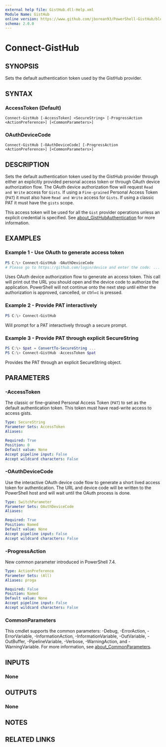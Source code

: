 ```yaml
---
external help file: GistHub.dll-Help.xml
Module Name: GistHub
online version: https://www.github.com/jborean93/PowerShell-GistHub/blob/main/docs/en-US/Connect-GistHub.md
schema: 2.0.0
---
```


# Connect-GistHub

## SYNOPSIS
Sets the default authentication token used by the GistHub provider.

## SYNTAX

### AccessToken (Default)
```
Connect-GistHub [-AccessToken] <SecureString> [-ProgressAction <ActionPreference>] [<CommonParameters>]
```

### OAuthDeviceCode
```
Connect-GistHub [-OAuthDeviceCode] [-ProgressAction <ActionPreference>] [<CommonParameters>]
```

## DESCRIPTION
Sets the default authentication token used by the GistHub provider through either an explicitly provided personal access token or through OAuth device authorization flow.
The OAuth device authorization flow will request `Read and Write` access for `Gists`.
If using a `Fine-grained` Personal Access Token (`PAT`) it must also have `Read and Write` access for `Gists`.
If using a classic PAT it must have the `gists` scope.

This access token will be used for all the `Gist` provider operations unless an explicit credential is specified.
See [about_GistHubAuthentication](./about_GistHubAuthentication.md) for more information.

## EXAMPLES

### Example 1 - Use OAuth to generate access token
```powershell
PS C:\> Connect-GistHub -OAuthDeviceCode
# Please go to https://github.com/login/device and enter the code: ...
```

Uses OAuth device authorization flow to generate an access token.
This call will print out the URL you should open and the device code to authorize the application.
PowerShell will not continue onto the next step until either the authorization is approved, cancelled, or ctrl+c is pressed.

### Example 2 - Provide PAT interactively
```powershell
PS C:\> Connect-GistHub
```

Will prompt for a PAT interactively through a secure prompt.

### Example 3 - Provide PAT through explicit SecureString
```powershell
PS C:\> $pat = ConvertTo-SecureString ...
PS C:\> Connect-GistHub -AccessToken $pat
```

Provides the PAT through an explicit SecureString object.

## PARAMETERS

### -AccessToken
The classic or fine-grained Personal Access Token (`PAT`) to set as the default authentication token.
This token must have read-write access to access gists.

```yaml
Type: SecureString
Parameter Sets: AccessToken
Aliases:

Required: True
Position: 0
Default value: None
Accept pipeline input: False
Accept wildcard characters: False
```

### -OAuthDeviceCode
Use the interactive OAuth device code flow to generate a short lived access token for authentication.
The URL and device code will be written to the PowerShell host and will wait until the OAuth process is done.

```yaml
Type: SwitchParameter
Parameter Sets: OAuthDeviceCode
Aliases:

Required: True
Position: Named
Default value: None
Accept pipeline input: False
Accept wildcard characters: False
```

### -ProgressAction
New common parameter introduced in PowerShell 7.4.

```yaml
Type: ActionPreference
Parameter Sets: (All)
Aliases: proga

Required: False
Position: Named
Default value: None
Accept pipeline input: False
Accept wildcard characters: False
```

### CommonParameters
This cmdlet supports the common parameters: -Debug, -ErrorAction, -ErrorVariable, -InformationAction, -InformationVariable, -OutVariable, -OutBuffer, -PipelineVariable, -Verbose, -WarningAction, and -WarningVariable. For more information, see [about_CommonParameters](http://go.microsoft.com/fwlink/?LinkID=113216).

## INPUTS

### None
## OUTPUTS

### None
## NOTES

## RELATED LINKS
